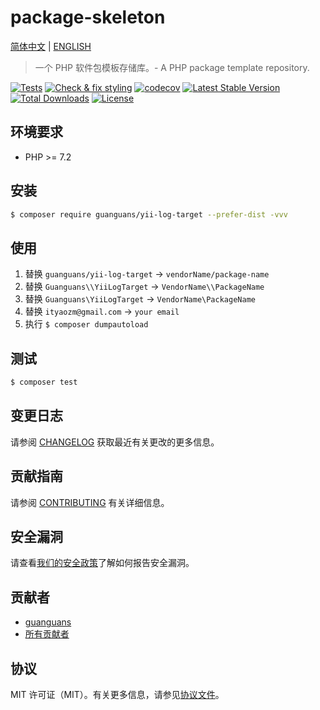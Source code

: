 # package-skeleton

[简体中文](README-CN.md) | [ENGLISH](README.md)

> 一个 PHP 软件包模板存储库。- A PHP package template repository.

[![Tests](https://github.com/guanguans/yii-log-target/workflows/Tests/badge.svg)](https://github.com/guanguans/yii-log-target/actions)
[![Check & fix styling](https://github.com/guanguans/yii-log-target/workflows/Check%20&%20fix%20styling/badge.svg)](https://github.com/guanguans/yii-log-target/actions)
[![codecov](https://codecov.io/gh/guanguans/yii-log-target/branch/main/graph/badge.svg?token=URGFAWS6S4)](https://codecov.io/gh/guanguans/yii-log-target)
[![Latest Stable Version](https://poser.pugx.org/guanguans/yii-log-target/v)](//packagist.org/packages/guanguans/yii-log-target)
[![Total Downloads](https://poser.pugx.org/guanguans/yii-log-target/downloads)](//packagist.org/packages/guanguans/yii-log-target)
[![License](https://poser.pugx.org/guanguans/yii-log-target/license)](//packagist.org/packages/guanguans/yii-log-target)

## 环境要求

* PHP >= 7.2

## 安装

``` bash
$ composer require guanguans/yii-log-target --prefer-dist -vvv
```

## 使用

1. 替换 `guanguans/yii-log-target` -> `vendorName/package-name`
2. 替换 `Guanguans\\YiiLogTarget` -> `VendorName\\PackageName`
3. 替换 `Guanguans\YiiLogTarget` -> `VendorName\PackageName`
4. 替换 `ityaozm@gmail.com` -> `your email`
5. 执行 `$ composer dumpautoload`

## 测试

``` bash
$ composer test
```

## 变更日志

请参阅 [CHANGELOG](CHANGELOG.md) 获取最近有关更改的更多信息。

## 贡献指南

请参阅 [CONTRIBUTING](.github/CONTRIBUTING.md) 有关详细信息。

## 安全漏洞

请查看[我们的安全政策](../../security/policy)了解如何报告安全漏洞。

## 贡献者

* [guanguans](https://github.com/guanguans)
* [所有贡献者](../../contributors)

## 协议

MIT 许可证（MIT）。有关更多信息，请参见[协议文件](LICENSE)。
